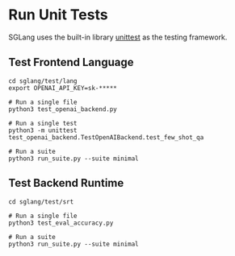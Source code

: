 # Run Unit Tests

SGLang uses the built-in library [unittest](https://docs.python.org/3/library/unittest.html) as the testing framework.  

## Test Frontend Language
```
cd sglang/test/lang
export OPENAI_API_KEY=sk-*****

# Run a single file
python3 test_openai_backend.py

# Run a single test
python3 -m unittest test_openai_backend.TestOpenAIBackend.test_few_shot_qa

# Run a suite
python3 run_suite.py --suite minimal
```

## Test Backend Runtime
```
cd sglang/test/srt

# Run a single file
python3 test_eval_accuracy.py

# Run a suite
python3 run_suite.py --suite minimal
```
